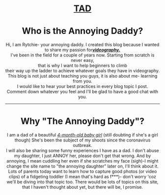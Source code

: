 <!DOCTYPE html>
<html lang="en" dir="ltr">
<head>
  <meta charset="utf-8">
</head>
<center>
  <body>
  <h1><strong><a href="index.html">TAD</a></strong></h1>
  <h1>Who is the Annoying Daddy?</h1>
  <p>
    Hi, I am Rytchie- your annoying daddy. I created this blog because I wanted to share my passion for<em><strong><a href="https://www.facebook.com/RytHeTv">videography.</a></strong></em>
    <br>I've been in the field for a couple of years now. Starting from scratch is never easy,
    <br> that is why I want to help beginners to climb <br>their way up the ladder to achieve whatever goals they have in videography.
    <br>This blog is not just about teaching you guys, it is also about me- learning from you.
    <br> I would like to hear your best practices in every blog topic I post.
    <br>Comment down whatever you feel and I'll be glad to have a good chat with you.
  </p>
  <hr>
  <h1>Why "The Annoying Daddy"?</h1>
  <p>I am a dad of a beautiful <em><a href=https://www.facebook.com/photo?fbid=4097828806899835&set=picfp.100000182683347">4-month-old baby girl</a></em> (still doubting if she's a girl though) She's been the subject of my shoots since the
    coronavirus outbreak.
    <br>I will also be sharing some funny experiences I have as a dad. I don't abuse my daughter, I just ANNOY her, please don't get that wrong.
    And by annoying, I mean cuddling her even if she scratches my face (sigh)-I might change the site name to "the annoying daughter" later on, I'll think about it.
    Lots of parents today want to learn how to capture good photos (or video clips) of a fidgeting toddler (I mean that's hard as f***)- don't worry 'coz we'll be diving into that topic too. There would be lots of topics on this site, that I haven't
    thought about yet, but there will be, I promise.
  </p>
</center>
</body>
</html>

